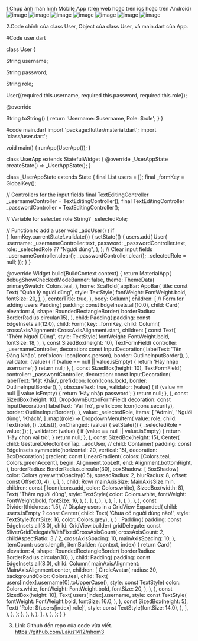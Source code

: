 1.Chụp ảnh màn hình Mobile App (trên web hoặc trên ios hoặc trên Android)
![image](https://github.com/user-attachments/assets/470d8fb6-caee-4fda-bca7-38702eb2e0a6)
![image](https://github.com/user-attachments/assets/0775e564-c538-438d-b9ba-3df0bac9a02a)
![image](https://github.com/user-attachments/assets/cf0da5ea-c8f6-45e1-8712-52950407c26e)
![image](https://github.com/user-attachments/assets/5c5918ae-befb-46a4-a9bc-c469f9a3a877)
![image](https://github.com/user-attachments/assets/00b06930-104c-4e9c-a8a7-51bdc17faa4c)
![image](https://github.com/user-attachments/assets/134eb47c-2fc6-4f34-a88a-3d93d025f800)
![image](https://github.com/user-attachments/assets/bdbe788d-be67-42a4-a5bf-64d68ec9aece)



2.Code chính của class User, Object của class User, và main.dart của App.


#Code user.dart

class User {

  String username;
  
  String password;
  
  String role;

  User({required this.username, required this.password, required this.role});

  
  @override
  
  String toString() {
    return 'Username: $username, Role: $role';
  }
}

#code main.dart
import 'package:flutter/material.dart';
import 'class/user.dart'; 

void main() {
  runApp(UserApp());
}

class UserApp extends StatefulWidget {
  @override
  _UserAppState createState() => _UserAppState();
}

class _UserAppState extends State<UserApp> {
  final List<User> users = [];
  final _formKey = GlobalKey<FormState>();

  // Controllers for the input fields
  final TextEditingController _usernameController = TextEditingController();
  final TextEditingController _passwordController = TextEditingController();

  // Variable for selected role
  String? _selectedRole;

  // Function to add a user
  void _addUser() {
    if (_formKey.currentState!.validate()) {
      setState(() {
        users.add(
          User(
            username: _usernameController.text,
            password: _passwordController.text,
            role: _selectedRole ?? "Người dùng", 
          ),
        );
        // Clear input fields
        _usernameController.clear();
        _passwordController.clear();
        _selectedRole = null;
      });
    }
  }

  @override
  Widget build(BuildContext context) {
    return MaterialApp(
      debugShowCheckedModeBanner: false,
      theme: ThemeData(
        primarySwatch: Colors.teal,
      ),
      home: Scaffold(
        appBar: AppBar(
          title: const Text(
            "Quản lý người dùng",
            style: TextStyle(
              fontWeight: FontWeight.bold,
              fontSize: 20,
            ),
          ),
          centerTitle: true,
        ),
        body: Column(
          children: [
            // Form for adding users
            Padding(
              padding: const EdgeInsets.all(10.0),
              child: Card(
                elevation: 4,
                shape: RoundedRectangleBorder(
                  borderRadius: BorderRadius.circular(15),
                ),
                child: Padding(
                  padding: const EdgeInsets.all(12.0),
                  child: Form(
                    key: _formKey,
                    child: Column(
                      crossAxisAlignment: CrossAxisAlignment.start,
                      children: [
                        const Text(
                          "Thêm Người Dùng",
                          style: TextStyle(
                            fontWeight: FontWeight.bold,
                            fontSize: 18,
                          ),
                        ),
                        const SizedBox(height: 10),
                        TextFormField(
                          controller: _usernameController,
                          decoration: const InputDecoration(
                            labelText: 'Tên Đăng Nhập',
                            prefixIcon: Icon(Icons.person),
                            border: OutlineInputBorder(),
                          ),
                          validator: (value) {
                            if (value == null || value.isEmpty) {
                              return 'Hãy nhập username';
                            }
                            return null;
                          },
                        ),
                        const SizedBox(height: 10),
                        TextFormField(
                          controller: _passwordController,
                          decoration: const InputDecoration(
                            labelText: 'Mật Khẩu',
                            prefixIcon: Icon(Icons.lock),
                            border: OutlineInputBorder(),
                          ),
                          obscureText: true,
                          validator: (value) {
                            if (value == null || value.isEmpty) {
                              return 'Hãy nhập password';
                            }
                            return null;
                          },
                        ),
                        const SizedBox(height: 10),
                        DropdownButtonFormField<String>(
                          decoration: const InputDecoration(
                            labelText: 'Vai Trò',
                            prefixIcon: Icon(Icons.security),
                            border: OutlineInputBorder(),
                          ),
                          value: _selectedRole,
                          items: [
                            'Admin',
                            'Người dùng',
                            'Khách',
                          ]
                              .map((role) => DropdownMenuItem(
                                    value: role,
                                    child: Text(role),
                                  ))
                              .toList(),
                          onChanged: (value) {
                            setState(() {
                              _selectedRole = value;
                            });
                          },
                          validator: (value) {
                            if (value == null || value.isEmpty) {
                              return 'Hãy chọn vai trò';
                            }
                            return null;
                          },
                        ),
                        const SizedBox(height: 15),
                        Center(
                          child: GestureDetector(
                          onTap: _addUser, // 
                            child: Container(
                              padding: const EdgeInsets.symmetric(horizontal: 20, vertical: 15),
                              decoration: BoxDecoration(
                                gradient: const LinearGradient(
                                  colors: [Colors.teal, Colors.greenAccent],
                                  begin: Alignment.topLeft,
                                  end: Alignment.bottomRight,
                                  ),
                              borderRadius: BorderRadius.circular(30),
                                boxShadow: [
                                  BoxShadow(
                                    color: Colors.grey.withOpacity(0.5),
                                    spreadRadius: 2,
                                    blurRadius: 8,
                                    offset: const Offset(0, 4),
                                ),
                                ],
                              ),
                              child: Row(
                                mainAxisSize: MainAxisSize.min,
                                children: const [
                                  Icon(Icons.add, color: Colors.white),
                                  SizedBox(width: 8),
                                  Text(
                                    'Thêm người dùng',
                                  style: TextStyle(
                                  color: Colors.white,
                                  fontWeight: FontWeight.bold,
                                  fontSize: 16,
                              ),
                              ),
                             ],
                            ),
                        ),
                      ),
                    ),
                      ],
                    ),
                  ),
                ),
              ),
            ),
            const Divider(thickness: 1.5),
            // Display users in a GridView
            Expanded(
              child: users.isEmpty
                  ? const Center(
                      child: Text(
                        'Chưa có người dùng nào!',
                        style: TextStyle(fontSize: 16, color: Colors.grey),
                      ),
                    )
                  : Padding(
                      padding: const EdgeInsets.all(8.0),
                      child: GridView.builder(
                        gridDelegate:
                            const SliverGridDelegateWithFixedCrossAxisCount(
                          crossAxisCount: 2,
                          childAspectRatio: 3 / 2,
                          crossAxisSpacing: 10,
                          mainAxisSpacing: 10,
                        ),
                        itemCount: users.length,
                        itemBuilder: (context, index) {
                          return Card(
                            elevation: 4,
                            shape: RoundedRectangleBorder(
                              borderRadius: BorderRadius.circular(10),
                            ),
                            child: Padding(
                              padding: const EdgeInsets.all(8.0),
                              child: Column(
                                mainAxisAlignment: MainAxisAlignment.center,
                                children: [
                                  CircleAvatar(
                                    radius: 30,
                                    backgroundColor: Colors.teal,
                                    child: Text(
                                      users[index].username[0].toUpperCase(),
                                      style: const TextStyle(
                                        color: Colors.white,
                                        fontWeight: FontWeight.bold,
                                        fontSize: 20,
                                      ),
                                    ),
                                  ),
                                  const SizedBox(height: 10),
                                  Text(
                                    users[index].username,
                                    style: const TextStyle(
                                      fontWeight: FontWeight.bold,
                                      fontSize: 16.0,
                                    ),
                                  ),
                                  const SizedBox(height: 5),
                                  Text(
                                    'Role: ${users[index].role}',
                                    style: const TextStyle(fontSize: 14.0),
                                  ),
                                ],
                              ),
                            ),
                          );
                        },
                      ),
                    ),
            ),
          ],
        ),
      ),
    );
  }
}

3. Link Github đến repo của code vừa viết.
   https://github.com/Laius1412/nhom3


